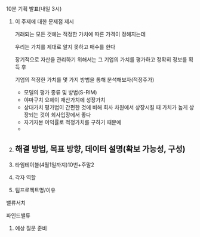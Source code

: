 10분 기획 발표(내일 3시)

1. 이 주제에 대한 문제점 제시

   거래되는 모든 것에는 적정한 가치에 따른 가격이 정해지는데

   우리는 가치를 제대로 알지 못하고 매수를 한다

   장기적으로 자산을 관리하기 위해서는 그 기업의 가치를 평가하고 정확히 정보를 획득 후 

   기업의 적정한 가치를 몇 가지 방법을 통해 분석해보자(적정주가)

   - 모델의 평가 종류 및 방법(S-RIM)
   - 야마구치 요헤이 재산가치에 성장가치 
   - 상대가치 평가법이 간편한 것에 비해 회사 차원에서 상장시킬 때 가치가 높게 상장되는 것이 회사입장에서 좋다
   - 자기자본 이익률로 적정가치를 구하기 때문에 
   - 





1. 해결 방법, 목표 방향, 데이터 설명(확보 가능성, 구성)
   - 
2. 타임테이블(4월1일까지)10번+주말2
3. 각자 역할
4. 팀프로젝트명/이유

밸류서치

파인드밸류









1. 예상 질문 준비